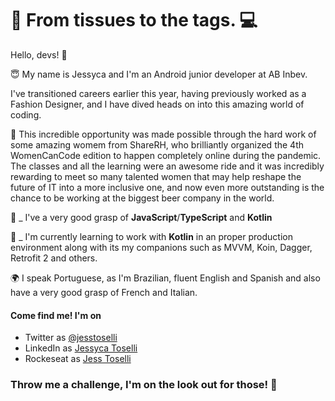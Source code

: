 # 👗 From tissues to the  tags. 💻

Hello, devs!  👋

😇 My name is Jessyca and I'm an Android junior developer at AB Inbev.

I've transitioned careers earlier this year, having previously worked as a Fashion Designer, and I have dived heads on into this amazing world of coding.

🚀 This incredible opportunity was made possible through the hard work of some amazing womem from ShareRH, who brilliantly organized the 4th WomenCanCode edition to happen completely online during the pandemic. The classes and all the learning were an awesome ride and it was incredibly rewarding to meet so many talented women that may help reshape the future of IT into a more inclusive one, and now even more outstanding is the chance to be working at the biggest beer company in the world.

🧶 _ I've a very good grasp of **JavaScript**/**TypeScript** and **Kotlin**

🧾 _ I'm currently learning to work with **Kotlin** in an proper production environment along with its my companions such as MVVM, Koin, Dagger, Retrofit 2 and others.

🌍 I speak Portuguese, as I'm Brazilian, fluent English and Spanish and also have a very good grasp of French and Italian.

#### Come find me! I'm on
* Twitter as [@jesstoselli](https://twitter.com/jesstoselli)
* LinkedIn as [Jessyca Toselli](https://twitter.com/jesstoselli)
* Rockeseat as [Jess Toselli](https://app.rocketseat.com.br/me/jessyca-toselli-1594492335)

### Throw me a challenge, I'm on the look out for those! 🚀
